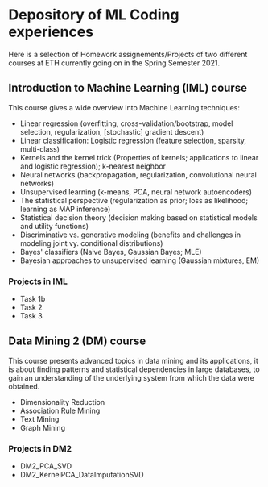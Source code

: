 # Depository of ML Coding experiences 
Here is a selection of Homework assignements/Projects of two different courses at ETH currently going on in the Spring Semester 2021.

## Introduction to Machine Learning (IML) course 
This course gives a wide overview into Machine Learning techniques:
- Linear regression (overfitting, cross-validation/bootstrap, model selection, regularization, [stochastic] gradient descent)
- Linear classification: Logistic regression (feature selection, sparsity, multi-class)
- Kernels and the kernel trick (Properties of kernels; applications to linear and logistic regression); k-nearest neighbor
- Neural networks (backpropagation, regularization, convolutional neural networks)
- Unsupervised learning (k-means, PCA, neural network autoencoders)
- The statistical perspective (regularization as prior; loss as likelihood; learning as MAP inference)
- Statistical decision theory (decision making based on statistical models and utility functions)
- Discriminative vs. generative modeling (benefits and challenges in modeling joint vy. conditional distributions)
- Bayes' classifiers (Naive Bayes, Gaussian Bayes; MLE)
- Bayesian approaches to unsupervised learning (Gaussian mixtures, EM)

### Projects in IML
- Task 1b
- Task 2
- Task 3

## Data Mining 2 (DM) course
This course presents advanced topics in data mining and its applications, it is about finding patterns and statistical dependencies in large databases, to gain an understanding of the underlying system from which the data were obtained.

- Dimensionality Reduction
- Association Rule Mining
- Text Mining
- Graph Mining

### Projects in DM2
- DM2_PCA_SVD
- DM2_KernelPCA_DataImputationSVD
